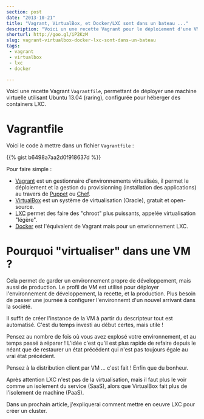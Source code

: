 ```yaml
---
section: post
date: "2013-10-21"
title: "Vagrant, VirtualBox, et Docker/LXC sont dans un bateau ..."
description: "Voici un une recette Vagrant pour le déploiement d'une VM configurée avec Docker / LXC"
shorturl: http://goo.gl/iP2KzM
slug: vagrant-virtualbox-docker-lxc-sont-dans-un-bateau
tags:
 - vagrant
 - virtualbox
 - lxc
 - docker

---
```


Voici une recette Vagrant `Vagrantfile`, permettant de déployer une machine virtuelle utilisant Ubuntu 13.04 (raring), configurée pour héberger des containers LXC.

# Vagrantfile

Voici le code à mettre dans un fichier `Vagrantfile` :

{{% gist b6498a7aa2d0f918637d %}}

Pour faire simple :

  * [Vagrant](http://www.vagrantup.com/) est un gestionnaire d'environnements virtualisés, il permet le déploiement et la gestion du provisionning (installation des applications) au travers de [Puppet](http://puppetlabs.com/) ou [Chef](http://www.opscode.com/chef/).
  * [VirtualBox](https://www.virtualbox.org/) est un système de virtualisation (Oracle), gratuit et open-source.
  * [LXC](http://linuxcontainers.org/) permet des faire des "chroot" plus puissants, appelée virtualisation "légère".
  * [Docker](https://www.docker.io/) est l'équivalent de Vagrant mais pour un envrionnement LXC.

# Pourquoi "virtualiser" dans une VM ?

Cela permet de garder un environnement propre de développement, mais aussi de production. Le profil de VM est utilisé pour déployer l'environnement de développement, la recette, et la production. Plus besoin de passer une journée à configurer l'environnemt d'un nouvel arrivant dans la société.

Il suffit de créer l'instance de la VM à partir du descripteur tout est automatisé. C'est du temps investi au début certes, mais utile !

Pensez au nombre de fois où vous avez explosé votre environnement, et au temps passé à réparer ! L'idée c'est qu'il est plus rapide de refaire depuis le néant que de restaurer un état précédent qui n'est pas toujours égale au vrai état précédent.

Pensez à la distribution client par VM ... c'est fait ! Enfin que du bonheur.

Après attention LXC n'est pas de la virtualisation, mais il faut plus le voir comme un isolement du service (SaaS), alors que VirtualBox fait plus de l'isolement de machine (PaaS).

Dans un prochain article, j'expliquerai comment mettre en oeuvre LXC pour créer un cluster.
